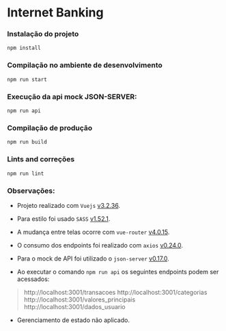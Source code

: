 # Internet Banking

### Instalação do projeto
```
npm install
```

### Compilação no ambiente de desenvolvimento
```
npm run start
```

### Execução da api mock JSON-SERVER:
```
npm run api
```

### Compilação de produção
```
npm run build
```

### Lints and correções
```
npm run lint
```

### Observações:

- Projeto realizado com `Vuejs` [v3.2.36](https://www.npmjs.com/package/vue/v/3.2.36).

- Para estilo foi usado `SASS` [v1.52.1](https://www.npmjs.com/package/sass/v/1.52.1).

- A mudança entre telas ocorre com `vue-router` [v4.0.15](https://www.npmjs.com/package/vue-router/v/4.0.15).

- O consumo dos endpoints foi realizado com `axios` [v0.24.0](https://www.npmjs.com/package/axios/v/0.24.0).

- Para o mock de API foi utilizado o `json-server` [v0.17.0](https://www.npmjs.com/package/json-server/v/0.17.0).

- Ao executar o comando `npm run api` os seguintes endpoints podem ser acessados:

> http://localhost:3001/transacoes
> http://localhost:3001/categorias
> http://localhost:3001/valores_principais
> http://localhost:3001/dados_usuario

- Gerenciamento de estado não aplicado.